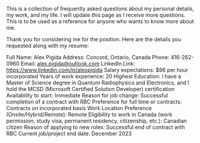 ﻿This is a collection of frequently asked questions about my personal details, my work, and my life. I will update this page as I receive more questions. This is to be used as a reference for anyone who wants to know more about me.

Thank you for considering me for the position. Here are the details you requested along with my resume:

Full Name:	Alex Pigida
Address:	Concord, Ontario, Canada
Phone:  	416-262-0960
Email:  	alex.pigida@outlook.com
LinkedIn Link:  	https://www.linkedin.com/in/alexpigida
Salary expectations:	$96 per hour incorporated 
Years of work experience:	20
Highest Education:	I have a Master of Science degree in Quantum Radiophysics and Electronics, and I hold the MCSD (Microsoft Certified Solution Developer) certification
Availability to start:	Immediate
Reason for job change: 	Successful completion of a contract with RBC
Preference for full time or contracts: 	Contracts on incorporated basis
Work Location Preference (Onsite/Hybrid/Remote): 	Remote
Eligibility to work in Canada (work permission, study visa, permanent residency, citizenship, etc.): 	Canadian citizen
Reason of applying to new roles: 	Successful end of contract with RBC
Current job/project end date:	December 2023
